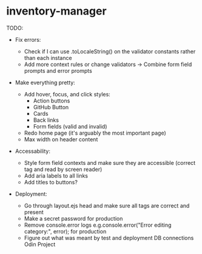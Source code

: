 # inventory-manager

TODO:

- Fix errors:

  - Check if I can use .toLocaleString() on the validator constants rather than each instance
  - Add more context rules or change validators -> Combine form field prompts and error prompts

- Make everything pretty:

  - Add hover, focus, and click styles:
    - Action buttons
    - GitHub Button
    - Cards
    - Back links
    - Form fields (valid and invalid)
  - Redo home page (it's arguably the most important page)
  - Max width on header content

- Accessability:

  - Style form field contexts and make sure they are accessible (correct tag and read by screen reader)
  - Add aria labels to all links
  - Add titles to buttons?

- Deployment:

  - Go through layout.ejs head and make sure all tags are correct and present
  - Make a secret password for production
  - Remove console.error logs e.g.console.error("Error editing category:", error); for production
  - Figure out what was meant by test and deployment DB connections Odin Project
